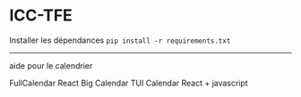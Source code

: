# ICC-TFE

Installer les dépendances
`pip install -r requirements.txt`

---

aide pour le calendrier

FullCalendar
React Big Calendar
TUI Calendar
React + javascript
